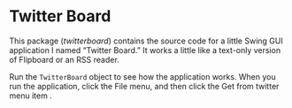 Twitter Board
============

This package (*twitterboard*) contains the source code for 
a little Swing GUI application I named “Twitter Board.” It works 
a little like a  text-only version of Flipboard or an RSS reader.

Run the `TwitterBoard` object to see how the application works.
When you run the application, click the File menu, and then
click the Get from twitter menu item .


